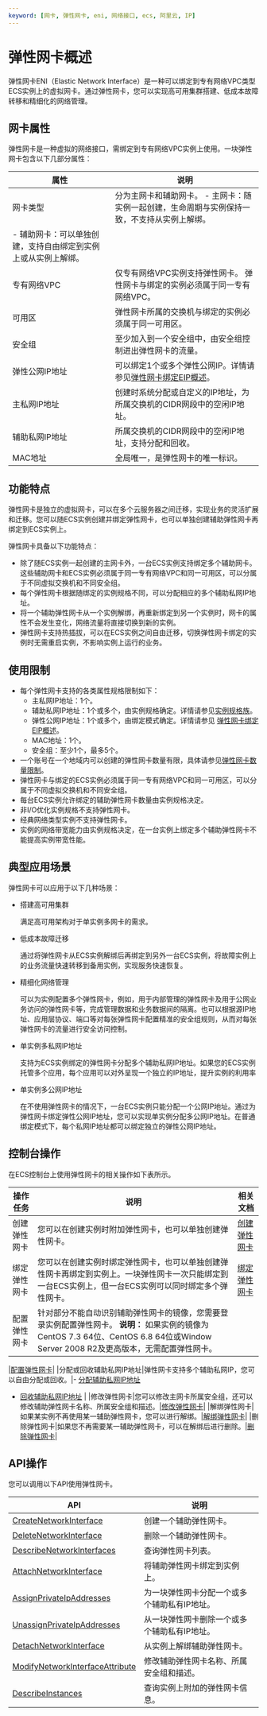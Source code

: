 ```yaml
---
keyword: [网卡, 弹性网卡, eni, 网络接口, ecs, 阿里云, IP]
---
```


# 弹性网卡概述

弹性网卡ENI（Elastic Network Interface）是一种可以绑定到专有网络VPC类型ECS实例上的虚拟网卡。通过弹性网卡，您可以实现高可用集群搭建、低成本故障转移和精细化的网络管理。

## 网卡属性

弹性网卡是一种虚拟的网络接口，需绑定到专有网络VPC实例上使用。一块弹性网卡包含以下几部分属性：

|属性|说明|
|--|--|
|网卡类型|分为主网卡和辅助网卡。 -   主网卡：随实例一起创建，生命周期与实例保持一致，不支持从实例上解绑。
-   辅助网卡：可以单独创建，支持自由绑定到实例上或从实例上解绑。 |
|专有网络VPC|仅专有网络VPC实例支持弹性网卡。 弹性网卡与绑定的实例必须属于同一专有网络VPC。|
|可用区|弹性网卡所属的交换机与绑定的实例必须属于同一可用区。|
|安全组|至少加入到一个安全组中，由安全组控制进出弹性网卡的流量。|
|弹性公网IP地址|可以绑定1个或多个弹性公网IP。详情请参见[弹性网卡绑定EIP概述](/intl.zh-CN/用户指南/绑定云资源/绑定辅助弹性网卡/概述.md)。|
|主私网IP地址|创建时系统分配或自定义的IP地址，为所属交换机的CIDR网段中的空闲IP地址。|
|辅助私网IP地址|所属交换机的CIDR网段中的空闲IP地址，支持分配和回收。|
|MAC地址|全局唯一，是弹性网卡的唯一标识。|

## 功能特点

弹性网卡是独立的虚拟网卡，可以在多个云服务器之间迁移，实现业务的灵活扩展和迁移。您可以随ECS实例创建并绑定弹性网卡，也可以单独创建辅助弹性网卡再绑定到ECS实例上。

弹性网卡具备以下功能特点：

-   除了随ECS实例一起创建的主网卡外，一台ECS实例支持绑定多个辅助网卡。这些辅助网卡和ECS实例必须属于同一专有网络VPC和同一可用区，可以分属于不同虚拟交换机和不同安全组。
-   每个弹性网卡根据随绑定的实例规格不同，可以分配相应的多个辅助私网IP地址。
-   将一个辅助弹性网卡从一个实例解绑，再重新绑定到另一个实例时，网卡的属性不会发生变化，网络流量将直接切换到新的实例。
-   弹性网卡支持热插拔，可以在ECS实例之间自由迁移，切换弹性网卡绑定的实例时无需重启实例，不影响实例上运行的业务。

## 使用限制

-   每个弹性网卡支持的各类属性规格限制如下：
    -   主私网IP地址：1个。
    -   辅助私网IP地址：1个或多个，由实例规格确定。详情请参见[实例规格族](/intl.zh-CN/实例/实例规格族.md)。
    -   弹性公网IP地址：1个或多个，由绑定模式确定。详情请参见 [弹性网卡绑定EIP概述](/intl.zh-CN/用户指南/绑定云资源/绑定辅助弹性网卡/概述.md)。
    -   MAC地址：1个。
    -   安全组：至少1个，最多5个。
-   一个账号在一个地域内可以创建的弹性网卡数量有限，具体请参见[弹性网卡数量限制](/intl.zh-CN/产品简介/使用限制.md)。
-   弹性网卡与绑定的ECS实例必须属于同一专有网络VPC和同一可用区，可以分属于不同虚拟交换机和不同安全组。
-   每台ECS实例允许绑定的辅助弹性网卡数量由实例规格决定。
-   非I/O优化实例规格不支持弹性网卡。
-   经典网络类型实例不支持弹性网卡。
-   实例的网络带宽能力由实例规格决定，在一台实例上绑定多个辅助弹性网卡不能提高实例带宽性能。

## 典型应用场景

弹性网卡可以应用于以下几种场景：

-   搭建高可用集群

    满足高可用架构对于单实例多网卡的需求。

-   低成本故障迁移

    通过将弹性网卡从ECS实例解绑后再绑定到另外一台ECS实例，将故障实例上的业务流量快速转移到备用实例，实现服务快速恢复。

-   精细化网络管理

    可以为实例配置多个弹性网卡，例如，用于内部管理的弹性网卡及用于公网业务访问的弹性网卡等，完成管理数据和业务数据间的隔离。也可以根据源IP地址、应用层协议、端口等对每张弹性网卡配置精准的安全组规则，从而对每张弹性网卡的流量进行安全访问控制。

-   单实例多私网IP地址

    支持为ECS实例绑定的弹性网卡分配多个辅助私网IP地址。如果您的ECS实例托管多个应用，每个应用可以对外呈现一个独立的IP地址，提升实例的利用率

-   单实例多公网IP地址

    在不使用弹性网卡的情况下，一台ECS实例只能分配一个公网IP地址。通过为弹性网卡绑定弹性公网IP地址，您可以实现单实例分配多公网IP地址。在普通绑定模式下，每个私网IP地址都可以绑定独立的弹性公网IP地址。


## 控制台操作

在ECS控制台上使用弹性网卡的相关操作如下表所示。

|操作任务|说明|相关文档|
|----|--|----|
|创建弹性网卡|您可以在创建实例时附加弹性网卡，也可以单独创建弹性网卡。|[创建弹性网卡](/intl.zh-CN/网络/弹性网卡/创建弹性网卡.md)|
|绑定弹性网卡|您可以在创建实例时绑定弹性网卡，也可以单独创建弹性网卡再绑定到实例上。一块弹性网卡一次只能绑定到一台ECS实例上，但一台ECS实例可以同时绑定多个弹性网卡。|[绑定弹性网卡](/intl.zh-CN/网络/弹性网卡/绑定弹性网卡.md)|
|配置弹性网卡|针对部分不能自动识别辅助弹性网卡的镜像，您需要登录实例配置弹性网卡。 **说明：** 如果实例的镜像为CentOS 7.3 64位、CentOS 6.8 64位或Window Server 2008 R2及更高版本，无需配置弹性网卡。

|[配置弹性网卡](/intl.zh-CN/网络/弹性网卡/配置弹性网卡.md)|
|分配或回收辅助私网IP地址|弹性网卡支持多个辅助私网IP，您可以自由分配或回收。|-   [分配辅助私网IP地址](/intl.zh-CN/网络/弹性网卡/分配辅助私网IP地址.md)
-   [回收辅助私网IP地址](/intl.zh-CN/网络/弹性网卡/回收辅助私网IP地址.md) |
|修改弹性网卡|您可以修改主网卡所属安全组，还可以修改辅助弹性网卡名称、所属安全组和描述。|[修改弹性网卡](/intl.zh-CN/网络/弹性网卡/修改弹性网卡.md)|
|解绑弹性网卡|如果某实例不再使用某一辅助弹性网卡，您可以进行解绑。|[解绑弹性网卡](/intl.zh-CN/网络/弹性网卡/分离弹性网卡.md)|
|删除弹性网卡|如果您不再需要某一辅助弹性网卡，可以在解绑后进行删除。|[删除弹性网卡](/intl.zh-CN/网络/弹性网卡/删除弹性网卡.md)|

## API操作

您可以调用以下API使用弹性网卡。

|API|说明|
|---|--|
|[CreateNetworkInterface](/intl.zh-CN/API参考/弹性网卡/CreateNetworkInterface.md)|创建一个辅助弹性网卡。|
|[DeleteNetworkInterface](/intl.zh-CN/API参考/弹性网卡/DeleteNetworkInterface.md)|删除一个辅助弹性网卡。|
|[DescribeNetworkInterfaces](/intl.zh-CN/API参考/弹性网卡/DescribeNetworkInterfaces.md)|查询弹性网卡列表。|
|[AttachNetworkInterface](/intl.zh-CN/API参考/弹性网卡/AttachNetworkInterface.md)|将辅助弹性网卡绑定到实例上。|
|[AssignPrivateIpAddresses](/intl.zh-CN/API参考/弹性网卡/AssignPrivateIpAddresses.md)|为一块弹性网卡分配一个或多个辅助私有IP地址。|
|[UnassignPrivateIpAddresses](/intl.zh-CN/API参考/弹性网卡/UnassignPrivateIpAddresses.md)|从一块弹性网卡删除一个或多个辅助私有IP地址。|
|[DetachNetworkInterface](/intl.zh-CN/API参考/弹性网卡/DetachNetworkInterface.md)|从实例上解绑辅助弹性网卡。|
|[ModifyNetworkInterfaceAttribute](/intl.zh-CN/API参考/弹性网卡/ModifyNetworkInterfaceAttribute.md)|修改辅助弹性网卡名称、所属安全组和描述。|
|[DescribeInstances](/intl.zh-CN/API参考/实例/DescribeInstances.md)|查询实例上附加的弹性网卡信息。|

